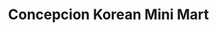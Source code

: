 ---
title: "Concepcion Korean Mini Mart"
url: /tarlac/concepcion-korean-mini-mart/
shop: convenience
---